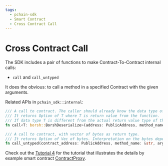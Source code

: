 ```yaml
---
tags:
  - pchain-sdk
  - Smart Contract
  - Cross Contract Call
---
```


# Cross Contract Call

The SDK includes a pair of functions to make Contract-To-Contract internal calls:

- `call` and `call_untyped`

It does the obvious: to call a method in a specified Contract with the given arguments.

Related APIs in `pchain_sdk::internal`:

```rust
/// A call to contract. The caller should already know the data type of return value from the function call.
/// It returns Option of T where T is return value from the function. 
/// If data type T is different from the actual return value type of the function, None is returned.
fn call<T: borsh::BorshDeserialize>(address: PublicAddress, method_name: &str, arguments: Vec<u8>, value: u64) -> Option<T>;

/// A call to contract, with vector of bytes as return type.
/// It returns Option of Vec of bytes. Interpretation on the bytes depends on caller
fn call_untyped(contract_address: PublicAddress, method_name: &str, arguments: Vec<u8>, value: u64) -> Option<Vec<u8>>;
```
Check out the [Tutorial 4](../../tutorial/chapter_4) for the tutorial that illustrates the details by example smart contract [ContractProxy](https://github.com/parallelchain-io/example-smart-contracts/blob/main/chapter_4/src/lib.rs).